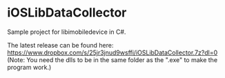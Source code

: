 # iOSLibDataCollector
Sample project for libimobiledevice in C#.

The latest release can be found here: https://www.dropbox.com/s/25jr3jnud9wsffi/iOSLibDataCollector.7z?dl=0
(Note: You need the dlls to be in the same folder as the ".exe" to make the program work.)
